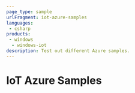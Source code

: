 ```yaml
---
page_type: sample
urlFragment: iot-azure-samples
languages:
 - csharp
products:
 - windows
  - windows-iot
description: Test out different Azure samples.
---
```


# IoT Azure Samples



